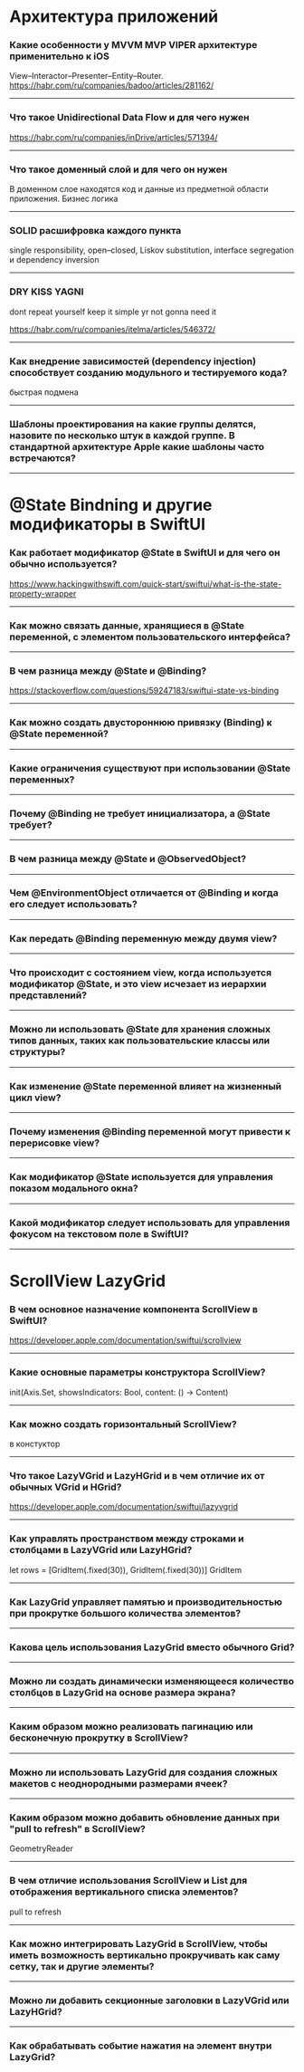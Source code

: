 # **Архитектура приложений**

### Какие особенности у MVVM MVP VIPER архитектуре применительно к iOS
View–Interactor–Presenter–Entity–Router.
https://habr.com/ru/companies/badoo/articles/281162/
___


### Что такое Unidirectional Data Flow и для чего нужен
https://habr.com/ru/companies/inDrive/articles/571394/
___

### Что такое доменный слой и для чего он нужен
В доменном слое находятся код и данные из предметной области приложения.
Бизнес логика
___

### SOLID расшифровка каждого пункта 
single responsibility, open–closed, Liskov substitution, interface segregation и dependency inversion
___

### DRY KISS YAGNI
dont repeat yourself
keep it simple
yr not gonna need it

https://habr.com/ru/companies/itelma/articles/546372/
___

### Как внедрение зависимостей (dependency injection) способствует созданию модульного и тестируемого кода?
быстрая подмена
___

### Шаблоны проектирования на какие группы делятся, назовите по несколько штук в каждой группе. В стандартной архитектуре Apple какие шаблоны часто встречаются?
___

# **@State Bindning и другие модификаторы в SwiftUI**


### Как работает модификатор @State в SwiftUI и для чего он обычно используется?
https://www.hackingwithswift.com/quick-start/swiftui/what-is-the-state-property-wrapper
___

### Как можно связать данные, хранящиеся в @State переменной, с элементом пользовательского интерфейса?
___

### В чем разница между @State и @Binding?
https://stackoverflow.com/questions/59247183/swiftui-state-vs-binding
___

### Как можно создать двустороннюю привязку (Binding) к @State переменной?
___

### Какие ограничения существуют при использовании @State переменных?
___

### Почему @Binding не требует инициализатора, а @State требует?
___

### В чем разница между @State и @ObservedObject?
___

### Чем @EnvironmentObject отличается от @Binding и когда его следует использовать?
___

### Как передать @Binding переменную между двумя view?
___

### Что происходит с состоянием view, когда используется модификатор @State, и это view исчезает из иерархии представлений?
___

### Можно ли использовать @State для хранения сложных типов данных, таких как пользовательские классы или структуры?
___

### Как изменение @State переменной влияет на жизненный цикл view?
___

### Почему изменения @Binding переменной могут привести к перерисовке view?
___

### Как модификатор @State используется для управления показом модального окна?
___

### Какой модификатор следует использовать для управления фокусом на текстовом поле в SwiftUI?
___


# **ScrollView LazyGrid**

### В чем основное назначение компонента ScrollView в SwiftUI?
https://developer.apple.com/documentation/swiftui/scrollview
___

### Какие основные параметры конструктора ScrollView?
init(Axis.Set, showsIndicators: Bool, content: () -> Content)
___

### Как можно создать горизонтальный ScrollView?
в констуктор
___

### Что такое LazyVGrid и LazyHGrid и в чем отличие их от обычных VGrid и HGrid?
https://developer.apple.com/documentation/swiftui/lazyvgrid
___

### Как управлять пространством между строками и столбцами в LazyVGrid или LazyHGrid?
let rows = [GridItem(.fixed(30)), GridItem(.fixed(30))]
GridItem
___

### Как LazyGrid управляет памятью и производительностью при прокрутке большого количества элементов?
___

### Какова цель использования LazyGrid вместо обычного Grid?
___

### Можно ли создать динамически изменяющееся количество столбцов в LazyGrid на основе размера экрана?
___

### Каким образом можно реализовать пагинацию или бесконечную прокрутку в ScrollView?
___

### Можно ли использовать LazyGrid для создания сложных макетов с неоднородными размерами ячеек?
___

### Каким образом можно добавить обновление данных при "pull to refresh" в ScrollView?
GeometryReader
___

### В чем отличие использования ScrollView и List для отображения вертикального списка элементов?
pull to refresh
___

### Как можно интегрировать LazyGrid в ScrollView, чтобы иметь возможность вертикально прокручивать как саму сетку, так и другие элементы?
___

### Можно ли добавить секционные заголовки в LazyVGrid или LazyHGrid?
___

### Как обрабатывать событие нажатия на элемент внутри LazyGrid?
